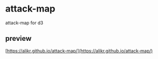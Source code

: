 # attack-map
attack-map for d3

## preview
[https://alikr.github.io/attack-map/](https://alikr.github.io/attack-map/)
